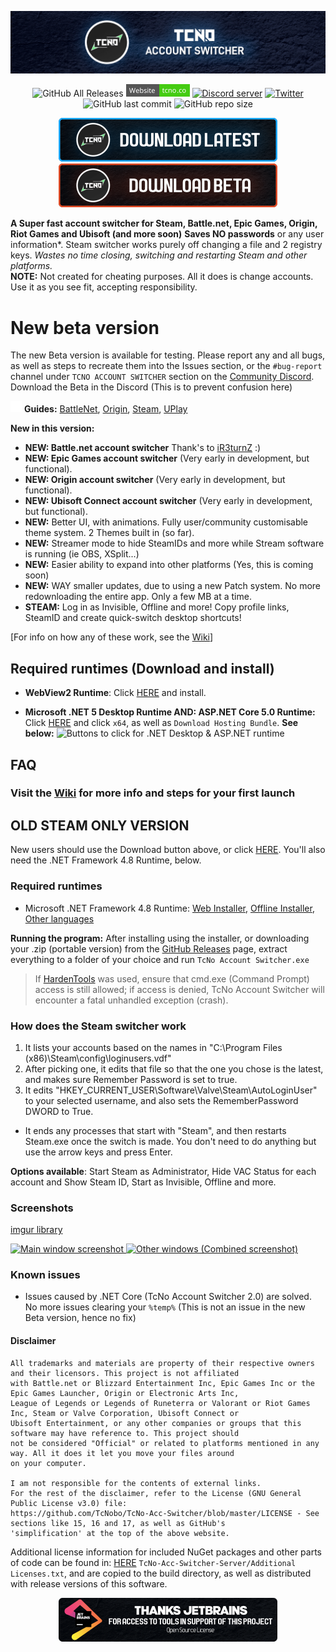 <p align="center">
  <a href="https://tcno.co/">
    <img src="/other/img/Banner.png"></a>
</p>
<p align="center">
  <img alt="GitHub All Releases" src="https://img.shields.io/github/downloads/TcNobo/TcNo-Acc-Switcher/total?logo=GitHub&style=flat-square">
  <a href="https://tcno.co/">
    <img alt="Website" src="/other/img/web.svg" height=20"></a>
  <a href="https://s.tcno.co/AccSwitcherDiscord">
    <img alt="Discord server" src="https://img.shields.io/discord/217649733915770880?label=Discord&logo=discord&style=flat-square"></a>
  <a href="https://twitter.com/TcNobo">
    <img alt="Twitter" src="https://img.shields.io/twitter/follow/TcNobo?label=Follow%20%40TcNobo&logo=Twitter&style=flat-square"></a>
  <img alt="GitHub last commit" src="https://img.shields.io/github/last-commit/TcNobo/TcNo-Acc-Switcher?logo=GitHub&style=flat-square">
  <img alt="GitHub repo size" src="https://img.shields.io/github/repo-size/TcNobo/TcNo-Acc-Switcher?logo=GitHub&style=flat-square">
</p>
                                                                                                                                  
<p align="center"><a target="_blank" href="https://github.com/TcNobo/TcNo-Acc-Switcher/releases/latest">
  <img alt="Download latest" src="/other/img/DownloadLatest.png" height=70"></a><a target="_blank" href="https://tcno.co/Projects/AccSwitcher/api/latest">
  <img alt="Download Beta" src="/other/img/DownloadBeta.png" height=70"></a></p>
  
**A Super fast account switcher for Steam, Battle.net, Epic Games, Origin, Riot Games and Ubisoft (and more soon)**
**Saves NO passwords** or any user information*. Steam switcher works purely off changing a file and 2 registry keys.
*Wastes no time closing, switching and restarting Steam and other platforms.*<br />
**NOTE:** Not created for cheating purposes. All it does is change accounts. Use it as you see fit, accepting responsibility.

# New beta version

The new Beta version is available for testing. Please report any and all bugs, as well as steps to recreate them into the Issues section, or the `#bug-report` channel under `TCNO ACCOUNT SWITCHER` section on the [Community Discord](https://s.tcno.co/AccSwitcherDiscord). Download the Beta in the Discord (This is to prevent confusion here)

<p><img alt="Youtube" src="/other/img/youtube.svg" height=18"> <b>Guides:</b> <a href="https://youtu.be/cvbo_VY05bo">BattleNet</a>, <a href="https://youtu.be/qRYra_fQt0I">Origin</a>, <a href="https://youtu.be/rLXGs1Yr3m8">Steam</a>, <a href="https://youtu.be/XKBkIQaJzOA">UPlay</a></p>

**New in this version:**

-   **NEW: Battle.net account switcher** Thank's to [iR3turnZ](https://github.com/HoeblingerDaniel) :)
-   **NEW: Epic Games account switcher** (Very early in development, but functional).
-   **NEW: Origin account switcher** (Very early in development, but functional).
-   **NEW: Ubisoft Connect account switcher** (Very early in development, but functional).
-   **NEW:** Better UI, with animations. Fully user/community customisable theme system. 2 Themes built in (so far).
-   **NEW:** Streamer mode to hide SteamIDs and more while Stream software is running (ie OBS, XSplit...)
-   **NEW:** Easier ability to expand into other platforms (Yes, this is coming soon)
-   **NEW:** WAY smaller updates, due to using a new Patch system. No more redownloading the entire app. Only a few MB at a time.
-   **STEAM:** Log in as Invisible, Offline and more! Copy profile links, SteamID and create quick-switch desktop shortcuts!

\[For info on how any of these work, see the [Wiki](https://github.com/TcNobo/TcNo-Acc-Switcher/wiki)]

## Required runtimes (Download and install)

-   **WebView2 Runtime**:  Click [HERE](https://go.microsoft.com/fwlink/p/?LinkId=2124703) and install.

-   **Microsoft .NET 5 Desktop Runtime AND: ASP.NET Core 5.0 Runtime:** Click [HERE](https://dotnet.microsoft.com/download/dotnet/5.0/runtime) and click `x64`, as well as `Download Hosting Bundle`. **See below:**
    ![Buttons to click for .NET Desktop & ASP.NET runtime](https://i.imgur.com/f4e14Mr.png)

## FAQ

### Visit the [Wiki](https://github.com/TcNobo/TcNo-Acc-Switcher/wiki) for more info and steps for your first launch

## OLD STEAM ONLY VERSION

New users should use the Download button above, or click [HERE](https://github.com/TcNobo/TcNo-Acc-Switcher/releases/latest). You'll also need the .NET Framework 4.8 Runtime, below.

### Required runtimes

-   Microsoft .NET Framework 4.8 Runtime: [Web Installer](https://dotnet.microsoft.com/download/dotnet-framework/thank-you/net48-web-installer), [Offline Installer](https://dotnet.microsoft.com/download/dotnet-framework/thank-you/net48-offline-installer), [Other languages](https://dotnet.microsoft.com/download/dotnet-framework/net48)

**Running the program:**
After installing using the installer, or downloading your .zip (portable version) from the [GitHub Releases](https://github.com/TcNobo/TcNo-Acc-Switcher/releases) page, extract everything to a folder of your choice and run `TcNo Account Switcher.exe`

> If [HardenTools](https://github.com/securitywithoutborders/hardentools) was used, ensure that cmd.exe (Command Prompt) access is still allowed; if access is denied, TcNo Account Switcher will encounter a fatal unhandled exception (crash).

### How does the Steam switcher work

1.  It lists your accounts based on the names in "C:\\Program Files (x86)\\Steam\\config\\loginusers.vdf"
2.  After picking one, it edits that file so that the one you chose is the latest, and makes sure Remember Password is set to true.
3.  It edits "HKEY_CURRENT_USER\\Software\\Valve\\Steam\\AutoLoginUser" to your selected username, and also sets the RememberPassword DWORD to True.

-   It ends any processes that start with "Steam", and then restarts Steam.exe once the switch is made. You don't need to do anything but use the arrow keys and press Enter.

**Options available**: Start Steam as Administrator, Hide VAC Status for each account and Show Steam ID, Start as Invisible, Offline and more. 

### Screenshots

[imgur library](https://imgur.com/prhdlks)

<p><a href="https://imgur.com/a/iIlPtrW">
  <img alt="Main window screenshot" src="https://i.imgur.com/prhdlks.png" height=420">
  <img alt="Other windows (Combined screenshot)" src="https://i.imgur.com/7wti1KR.png" width=773">
</a></p>

### Known issues

-   Issues caused by .NET Core (TcNo Account Switcher 2.0) are solved. No more issues clearing your `%temp%`
    (This is not an issue in the new Beta version, hence no fix)

#### Disclaimer

```
All trademarks and materials are property of their respective owners and their licensors. This project is not affiliated
with Battle.net or Blizzard Entertainment Inc, Epic Games Inc or the Epic Games Launcher, Origin or Electronic Arts Inc,
League of Legends or Legends of Runeterra or Valorant or Riot Games Inc, Steam or Valve Corporation, Ubisoft Connect or
Ubisoft Entertainment, or any other companies or groups that this software may have reference to. This project should
not be considered "Official" or related to platforms mentioned in any way. All it does it let you move your files around
on your computer.

I am not responsible for the contents of external links.
For the rest of the disclaimer, refer to the License (GNU General Public License v3.0) file:
https://github.com/TcNobo/TcNo-Acc-Switcher/blob/master/LICENSE - See sections like 15, 16 and 17, as well as GitHub's
'simplification' at the top of the above website.

```

Additional license information for included NuGet packages and other parts of code can be found in: [HERE](https://github.com/TcNobo/TcNo-Acc-Switcher/blob/master/TcNo-Acc-Switcher-Server/Additional%20Licenses.txt) `TcNo-Acc-Switcher-Server/Additional Licenses.txt`, and are copied to the build directory, as well as distributed with release versions of this software.

<p align="center"><a target="_blank" align="center" href="https://www.jetbrains.com/?from=TcNo-Account-Switcher">
  <img alt="JetBrains Support - Open Source License" src="/other/img/JetBrains_Banner.png" height=70"></a></p>
